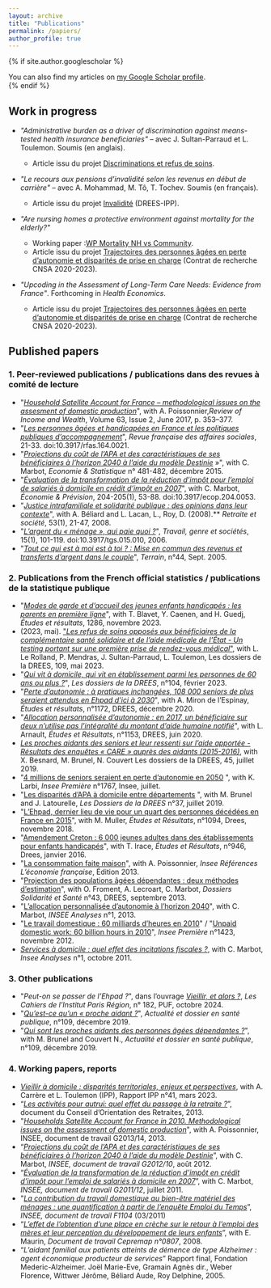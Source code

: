 ```yaml
---
layout: archive
title: "Publications"
permalink: /papiers/
author_profile: true
---
```


{% if site.author.googlescholar %}
  <div class="wordwrap">You can also find my articles on <a href="{{site.author.googlescholar}}">my Google Scholar profile</a>.</div>
{% endif %}

## Work in progress 

- *"Administrative burden as a driver of discrimination against means-tested health insurance beneficiaries"* – avec J. Sultan-Parraud et L. Toulemon. Soumis (en anglais).
    * Article issu du projet [Discriminations et refus de soins](https://www.ipp.eu/projet/discrimination-et-refus-de-soins/).

- *"Le recours aux pensions d’invalidité selon les revenus en début de carrière"* – avec A. Mohammad, M. Tô, T. Tochev. Soumis (en français).  
    * Article issu du projet [Invalidité](https://www.ipp.eu/projet/invalidite/) (DREES-IPP).

- *"Are nursing homes a protective environment against mortality for the elderly?"*
    * Working paper :[WP Mortality NH vs Community](../files/Mortality_NH_WP_V2_dec_24.pdf).  
    * Article issu du projet [Trajectoires des personnes âgées en perte d’autonomie et disparités de prise en charge](https://www.ipp.eu/projet/trajectoires-personnes-agees-en-perte-d-autonomie-et-disparites-departementales-de-prise-en-charge/) (Contrat de recherche CNSA 2020-2023).

- *"Upcoding in the Assessment of Long-Term Care Needs: Evidence from France"*. Forthcoming in _Health Economics_.  
    * Article issu du projet [Trajectoires des personnes âgées en perte d’autonomie et disparités de prise en charge](https://www.ipp.eu/projet/trajectoires-personnes-agees-en-perte-d-autonomie-et-disparites-departementales-de-prise-en-charge/) (Contrat de recherche CNSA 2020-2023).


## Published papers 

### 1. Peer-reviewed publications / publications dans des revues à comité de lecture

- "[*Household Satellite Account for France – methodological issues on the assesment of domestic production*](https://onlinelibrary.wiley.com/doi/10.1111/roiw.12216)", with A. Poissonnier,*Review of Income and Wealth*, Volume 63, Issue 2, June 2017, p. 353–377.
- "[*Les personnes âgées et handicapées en France et les politiques publiques d’accompagnement*](https://www.cairn.info/revue-francaise-des-affaires-sociales-2016-4-page-21.htm)", *Revue française des affaires sociales*, 21-33. doi:10.3917/rfas.164.0021.
- "[*Projections du coût de l’APA et des caractéristiques de ses bénéficiaires à l’horizon 2040 à l’aide du modèle Destinie*](https://www.insee.fr/fr/statistiques/1305201?sommaire=1305205) »", with C. Marbot, *Economie & Statistique* n° 481-482, décembre 2015.
- "[*Évaluation de la transformation de la réduction d’impôt pour l’emploi de salariés à domicile en crédit d’impôt en 2007*](https://www.cairn.info/revue-economie-et-prevision-2014-1-page-53.htm)", with C. Marbot, *Économie & Prévision*, 204-205(1), 53-88. doi:10.3917/ecop.204.0053.
- "[*Justice intrafamiliale et solidarité publique : des opinions dans leur contexte*](https://www.cairn.info/revue-retraite-et-societe1-2008-1-page-21.htm)", with A. Béliard and L. Lacan, L., Roy, D. (2008).** *Retraite et société*, 53(1), 21-47, 2008.
- "[*L’argent du « ménage », qui paie quoi ?*](https://www.cairn.info/revue-travail-genre-et-societes-2006-1-page-101.htm)", *Travail, genre et sociétés*, 15(1), 101-119. doi:10.3917/tgs.015.010, 2006.
- "[*Tout ce qui est à moi est à toi ? : Mise en commun des revenus et transferts d’argent dans le couple*](https://doi.org/10.4000/terrain.3530)", *Terrain*, n°44, Sept. 2005.

### 2. Publications from the French official statistics / publications de la statistique publique

- "[*Modes de garde et d’accueil des jeunes enfants handicapés : les parents en première ligne*](https://drees.solidarites-sante.gouv.fr/publications-communique-de-presse/etudes-et-resultats/modes-de-garde-et-daccueil-des-jeunes-enfants)", with T. Blavet, Y. Caenen, and H. Guedj, *Études et résultats*, 1286, novembre 2023.
- (2023, mai). ["*Les refus de soins opposés aux bénéficiaires de la complémentaire santé solidaire et de l’aide médicale de l’État - Un testing portant sur une première prise de rendez-vous médical*"](https://drees.solidarites-sante.gouv.fr/publications-communique-de-presse/les-dossiers-de-la-drees/les-refus-de-soins-opposes-aux), with L. Le Rolland, P. Mendras, J. Sultan-Parraud, L. Toulemon,  Les dossiers de la DREES, 109, mai 2023.
- "[*Qui vit à domicile, qui vit en établissement parmi les personnes de 60 ans ou plus ?*](https://drees.solidarites-sante.gouv.fr/publications/les-dossiers-de-la-drees/qui-vit-domicile-qui-vit-en-etablissement-parmi-les-personnes)", *Les dossiers de la DREES*, n°104, février 2023.
- "[*Perte d’autonomie : à pratiques inchangées, 108 000 seniors de plus seraient attendus en Ehpad d’ici à 2030*](https://drees.solidarites-sante.gouv.fr/publications/etudes-et-resultats/perte-dautonomie-pratiques-inchangees-108-000-seniors-de-plus)", with A. Miron de l’Espinay, *Études et résultats*, n°1172, DREES, décembre 2020.
- "[*Allocation personnalisée d’autonomie : en 2017, un bénéficiaire sur deux n’utilise pas l’intégralité du montant d’aide humaine notifié*](https://drees.solidarites-sante.gouv.fr/etudes-et-statistiques/publications/etudes-et-resultats/article/allocation-personnalisee-d-autonomie-en-2017-un-beneficiaire-sur-deux-n-utilise)", with L. Arnault, *Études et Résultats*, n°1153, DREES, juin 2020.
- [*Les proches aidants des seniors et leur ressenti sur l’aide apportée - Résultats des enquêtes « CARE » auprès des aidants (2015-2016)*](https://drees.solidarites-sante.gouv.fr/publications/les-dossiers-de-la-drees/les-proches-aidants-des-seniors-et-leur-ressenti-sur-laide), with X. Besnard, M. Brunel, N. Couvert Les dossiers de la DREES, 45, juillet 2019.
- "[4 millions de seniors seraient en perte d’autonomie en 2050](https://www.insee.fr/fr/statistiques/4196949) ", with K. Larbi, *Insee Première* n°1767, Insee, juillet.  
- "[Les disparités d’APA à domicile entre départements](https://drees.solidarites-sante.gouv.fr/etudes-et-statistiques/publications/les-dossiers-de-la-drees/article/les-disparites-d-apa-a-domicile-entre-departements) ", with M. Brunel and J. Latourelle, *Les Dossiers de la DREES* n°37, juillet 2019.
- "[L’Ehpad, dernier lieu de vie pour un quart des personnes décédées en France en 2015](https://drees.solidarites-sante.gouv.fr/etudes-et-statistiques/publications/etudes-et-resultats/article/l-ehpad-dernier-lieu-de-vie-pour-un-quart-des-personnes-decedees-en-france-en)", with M. Muller, *Études et Résultats*, n°1094, Drees, novembre 2018.
- "[Amendement Creton : 6 000 jeunes adultes dans des établissements pour enfants handicapés](https://drees.solidarites-sante.gouv.fr/etudes-et-statistiques/publications/etudes-et-resultats/article/amendement-creton-6-000-jeunes-adultes-dans-des-etablissements-pour-enfants)", with T. Irace, *Études et Résultats*, n°946, Drees, janvier 2016.  
- "[La consommation faite maison](https://www.insee.fr/fr/statistiques/1372837?sommaire=1372840)", with A. Poissonnier, *Insee Références* *L’économie française*, Édition 2013.  
- "[Projection des populations âgées dépendantes : deux méthodes d’estimation](https://drees.solidarites-sante.gouv.fr/etudes-et-statistiques/publications/les-dossiers-de-la-drees/dossiers-solidarite-et-sante/article/projection-des-populations-agees-dependantes-deux-methodes-d-estimation)", with O. Froment, A. Lecroart, C. Marbot, *Dossiers Solidarité et Santé* n°43, DREES, septembre 2013.  
- "[L’allocation personnalisée d’autonomie à l’horizon 2040](https://www.insee.fr/fr/statistiques/1521329)", with C. Marbot, *INSEE Analyses* n°1, 2013.
- "[Le travail domestique : 60 milliards d’heures en 2010](http://www.insee.fr/fr/ffc/ipweb/ip1423/ip1423.pdf)" / "[Unpaid domestic work: 60 billion hours in 2010](https://www.insee.fr/en/statistiques/2123971)", *Insee Première* n°1423, novembre 2012.  
- [*Services à domicile : quel effet des incitations fiscales ?*](https://www.insee.fr/fr/statistiques/1521341), with C. Marbot, *Insee Analyses* n°1, octobre 2011.  


### 3. Other publications

- "*Peut-on se passer de l’Ehpad ?*", dans l’ouvrage *[Vieillir, et alors ?](https://www.institutparisregion.fr/nos-travaux/publications/vieillir-et-alors/)*, *Les Cahiers de l’Institut Paris Région*, n° 182, PUF, octobre 2024.
- "[*Qu’est-ce qu’un « proche aidant ?*](https://www.hcsp.fr/explore.cgi/adsp?clef=171)", *Actualité et dossier en santé publique*, n°109, décembre 2019.
- "[*Qui sont les proches aidants des personnes âgées dépendantes ?*](https://www.hcsp.fr/explore.cgi/adsp?clef=171)", with M. Brunel and Couvert N., *Actualité et dossier en santé publique*, n°109, décembre 2019.

### 4. Working papers, reports

- [*Vieillir à domicile : disparités territoriales, enjeux et perspectives*](https://www.ipp.eu/publication/vieillir-a-domicile-disparites-territoriales-enjeux-et-perspectives/), with A. Carrère et L. Toulemon (IPP), Rapport IPP n°41, mars 2023. 
- “[*Les activités pour autrui: quel effet du passage à la retraite ?*](https://www.cor-retraites.fr/sites/default/files/2019-06/doc-2019.pdf)”, document du Conseil d’Orientation des Retraites, 2013.  
- "[*Households Satellite Account for France in 2010. Methodological issues on the assessment of domestic production*](https://www.insee.fr/en/statistiques/1381047)", with A. Poissonnier, INSEE, document de travail G2013/14, 2013.
- “[*Projections du coût de l’APA et des caractéristiques de ses bénéficiaires à l’horizon 2040 à l’aide du modèle Destinie*](https://www.insee.fr/en/statistiques/1380945)”, with C. Marbot, *INSEE, document de travail G2012/10*, août 2012.
- “[*Évaluation de la transformation de la réduction d’impôt en crédit d’impôt pour l’emploi de salariés à domicile en 2007*](https://www.insee.fr/fr/statistiques/1380980)”, with C. Marbot, *INSEE, document de travail G2011/12*, juillet 2011. 
- "[*La contribution du travail domestique au bien-être matériel des ménages : une quantification à partir de l’enquête Emploi du Temps*](https://www.insee.fr/fr/statistiques/1380932)”, *INSEE, document de travail F1104* (03/2011)  
- “[*L’effet de l’obtention d’une place en crèche sur le retour à l’emploi des mères et leur perception du développement de leurs enfants*](http://www.cepremap.fr/depot/docweb/docweb0807.pdf)”, with E. Maurin, *Document de travail Cepremap n°0807*, 2008.  
- “*L’aidant familial aux patients atteints de démence de type Alzheimer : agent économique producteur de services*” Rapport final, Fondation Mederic-Alzheimer. Joël Marie-Eve, Gramain Agnès dir., Weber Florence, Wittwer Jérôme, Béliard Aude, Roy Delphine, 2005. 
